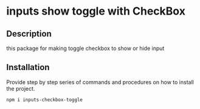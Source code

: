 # inputs show toggle with CheckBox 

## Description

this package for making toggle checkbox to show or hide input
## Installation

Provide step by step series of commands and procedures on how to install the project.

```bash
npm i inputs-checkbox-toggle